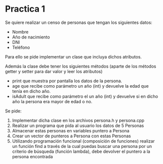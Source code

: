 # Practica 1

Se quiere realizar un censo de personas que tengan los siguientes datos:

  - Nombre
  - Año de nacimiento
  - DNI
  - Teléfono

Para ello se pide implementar un clase que incluya dichos atributos.

Además la clase debe tener los siguientes métodos (aparte de los métodos getter y setter para dar valor y leer los atributos)
  - print que muestra por pantalla los datos de la persona.
  - age que recibe como parámetro un año (int) y devuelve la edad que tenía en dicho año.
  - isAdult que recibe como parámetro el un año (int) y devuelve si en dicho año la persona era mayor de edad o no.

Se pide:

  1. Implementar dicha clase en los archivos persona.h y persona.cpp
  2. Realizar un programa que pida al usuario los datos de 5 Personas
  3. Almacenar estas personas en variables puntero a Persona
  4. Crear un vector de punteros a Persona con estas Personas
  5. Utilizando programación funcional (composición de funciones) realizar un función find a través de la cual puedas buscar una persona por un criterio de búsqueda (función lambda), debe devolver el puntero a la persona encontrada
